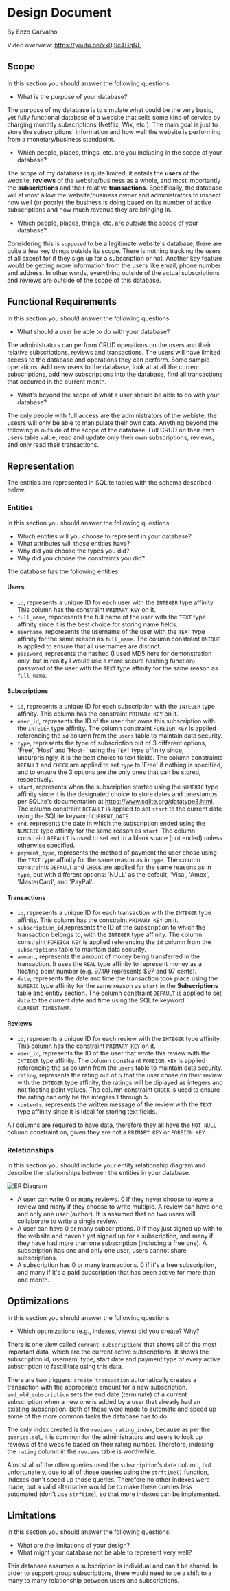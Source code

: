 # Design Document

By Enzo Carvalho

Video overview: <https://youtu.be/xxBj9c4GqNE>

## Scope

In this section you should answer the following questions:

* What is the purpose of your database?

The purpose of my database is to simulate what could be the very basic, yet fully functional database of a website that sells some kind of service by charging monthly subscriptions (Netflix, Wix, etc.). The main goal is just to store the subscriptions' information and how well the website is performing from a monetary/business standpoint.

* Which people, places, things, etc. are you including in the scope of your database?

The scope of my database is quite limited, it entails the **users** of the website, **reviews** of the website/business as a whole, and most importantly the **subscriptions** and their relative **transactions**. Specifically, the database will at most allow the website/business owner and administrators to inspect how well (or poorly) the business is doing based on its number of active subscriptions and how much revenue they are bringing in.

* Which people, places, things, etc. are *outside* the scope of your database?

Considering this is `supposed` to be a legitimate website's database, there are quite a few key things outside its scope. There is nothing tracking the users at all except for if they sign up for a subscription or not. Another key feature would be getting more information from the users like email, phone number and address. In other words, everything outside of the actual subscriptions and reviews are outside of the scope of this database.

## Functional Requirements

In this section you should answer the following questions:

* What should a user be able to do with your database?

The administrators can perform CRUD operations on the users and their relative subscriptions, reviews and transactions. The users will have limited access to the database and operations they can perform. Some sample operations: Add new users to the database, look at at all the current subscriptions, add new subscriptions into the database, find all transactions that occurred in the current month.

* What's beyond the scope of what a user should be able to do with your database?

The only people with full access are the administrators of the webiste, the usesrs will only be able to manipulate their own data. Anything beyond the following is outside of the scope of the database: Full CRUD on their own users table value, read and update only their own subscriptions, reviews, and only read their transactions.

## Representation

The entities are represented in SQLite tables with the schema described below.

### Entities

In this section you should answer the following questions:

* Which entities will you choose to represent in your database?
* What attributes will those entities have?
* Why did you choose the types you did?
* Why did you choose the constraints you did?

The database has the following entities:

#### Users
* `id`, represents a unique ID for each user with the `INTEGER` type affinity. This column has the constraint `PRIMARY KEY` on it.
* `full_name`, reporesents the full name of the user with the `TEXT` type affinity since it is the best choice for storing name fields.
* `username`, reporesents the username of the user with the `TEXT` type affinity for the same reason as `full_name`. The column constraint `UNIQUE` is applied to ensure that all usernames are distinct.
* `password`, represents the hashed (I used MD5 here for demonstration only, but in reality I would use a more secure hashing function) password of the user with the `TEXT` type affinity for the same reason as `full_name`.

#### Subscriptions
* `id`, represents a unique ID for each subscription with the `INTEGER` type affinity. This column has the constraint `PRIMARY KEY` on it.
* `user_id`, represents the ID of the user that owns this subscription with the `INTEGER` type affinity. The column constraint `FOREIGN KEY` is applied referencing the `id` column from the `users` table to maintain data security.
* `type`, represents the type of subscription out of 3 different options, 'Free', 'Host' and 'Host+' using the `TEXT` type affinity since, unsurprisingly, it is the best choice to text fields. The column constraints `DEFAULT` and `CHECK` are applied to set `type` to 'Free' if nothing is specified, and to ensure the 3 options are the only ones that can be stored, respectively.
* `start`, represents when the subscription started using the `NUMERIC` type affinity since it is the designated choice to store dates and timestamps per SQLite's documentation at <https://www.sqlite.org/datatype3.html>. The column constraint `DEFAULT` is applied to set `start` to the current date using the SQLite keyword `CURRENT_DATE`.
* `end`, represents the date in which the subscription ended using the `NUMERIC` type affinity for the same reason as `start`. The column constraint `DEFAULT` is used to set `end` to a blank space (not ended) unless otherwise specified.
* `payment_type`, represents the method of payment the user chose using the `TEXT` type affinity for the same reason as in `type`. The column constraints `DEFAULT` and `CHECK` are applied for the same reasons as in `type`, but with different options: 'NULL' as the default, 'Visa', 'Amex', 'MasterCard', and 'PayPal'.

#### Transactions
* `id`, represents a unique ID for each transaction with the `INTEGER` type affinity. This column has the constraint `PRIMARY KEY` on it.
* `subscription_id`,represents the ID of the subscription to which the transaction belongs to, with the `INTEGER` type affinity. The column constraint `FOREIGN KEY` is applied referencing the `id` column from the `subscriptions` table to maintain data security.
* `amount`, represents the amount of money being transferred in the transaction. It uses the `REAL` type affinity to represent money as a floating point number (e.g. 97.99 represents $97 and 97 cents).
* `date`, represents the date and time the transaction took place using the `NUMERIC` type affinity for the same reason as `start` in the **Subscriptions** table and entitiy section. The column constraint `DEFAULT` is applied to set `date` to the current date and time using the SQLite keyword `CURRENT_TIMESTAMP`.

#### Reviews
* `id`, represents a unique ID for each review with the `INTEGER` type affinity. This column has the constraint `PRIMARY KEY` on it.
* `user_id`, represents the ID of the user that wrote this review with the `INTEGER` type affinity. The column constraint `FOREIGN KEY` is applied referencing the `id` column from the `users` table to maintain data security.
* `rating`, represents the rating out of 5 that the user chose on their review with the `INTEGER` type affinity, the ratings will be diplayed as integers and not floating point values. The column constraint `CHECK` is uesd to ensure the rating can only be the integers 1 through 5.
* `contents`, represents the written message of the review with the `TEXT` type affinity since it is ideal for storing text fields.

All columns are required to have data, therefore they all have the `NOT NULL` column constraint on, given they are not a `PRIMARY KEY` or `FOREIGN KEY`.

### Relationships

In this section you should include your entity relationship diagram and describe the relationships between the entities in your database.

![ER Diagram](CS50_database_final_ER_diagram.png)

* A user can write 0 or many reviews. 0 if they never choose to leave a review and many if they choose to write multiple. A review can have one and only one user (author). It is assumed that no two users will collaborate to write a single review.
* A user can have 0 or many subscriptions. 0 if they just signed up with to the website and haven't yet signed up for a subscription, and many if they have had more than one subscription (including a free one). A subscription has one and only one user, users cannot share subscriptions.
* A subscription has 0 or many transactions. 0 if it's a free subscription, and many if it's a paid subscription that has been active for more than one month.

## Optimizations

In this section you should answer the following questions:

* Which optimizations (e.g., indexes, views) did you create? Why?

There is one view called `current_subscriptions` that shows all of the most important data, which are the current active subscriptions. It shows the subscription id, usernam, type, start date and payment type of every active subscription to fascilitate using this data.

There are two triggers: `create_transaction` automatically creates a transaction with the appropriate amount for a new subscription. `end_old_subscription` sets the end date (terminate) of a current subscription when a new one is added by a user that already had an existing subscription. Both of these were made to automate and speed up some of the more common tasks the database has to do.

The only index created is the `reviews_rating_index`, because as per the `queries.sql`, it is common for the administrators and users to look up reviews of the website based on their rating number. Therefore, indexing the `rating` column in the `reviews` table is worthwhile.

Almost all of the other queries used the `subscription`'s `date` column, but unfortunately, due to all of those queries using the `strftime()` function, indexes don't speed up those queries. Therefore no other indexes were made, but a valid alternative would be to make these queries less automated (don't use `strftime`), so that more indexes can be implemented.

## Limitations

In this section you should answer the following questions:

* What are the limitations of your design?
* What might your database not be able to represent very well?

This database assumes a subscription is individual and can't be shared. In order to support group subscriptions, there would need to be a shift to a many to many relationship between users and subscriptions.
